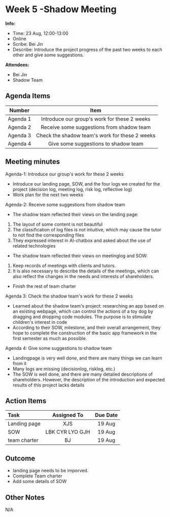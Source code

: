 # Week 5 -Shadow Meeting 
**Info:**
- Time: 23 Aug, 12:00-13:00
- Online
- Scribe: Bei Jin
- Describe: Introduce the project progress of the past two weeks to each other and give some suggestions.

**Attendees:**
- Bei Jin
- Shadow Team

## Agenda Items
| Number     | Item                                                               |
|:----------:|:------------------------------------------------------------------:|
| Agenda 1   | Introduce our group's work for these 2 weeks  |
| Agenda 2   | Receive some suggestions from shadow team                                                 |
| Agenda 3   | Check the shadow team's work for these 2 weeks|
| Agenda 4   |  Give some suggestions to shadow team                                       |

## Meeting minutes
Agenda-1: Introduce our group's work for these 2 weeks
- Introduce our landing page, SOW, and the four logs we created for the project (decision log, meeting log, risk log, reflective log)
- Work plan for the next two weeks
 


Agenda-2: Receive some suggestions from shadow team 
- The shadow team reflected their views on the landing page:
 1. The layout of some content is not beautiful
 2. The classification of log files is not intuitive, which may cause the tutor to not find the corresponding files
 3. They expressed interest in AI-chatbox and asked about the use of related technologies
- The shadow team reflected their views on meetinglog and SOW:
 1. Keep records of meetings with clients and tutors.
 2. It is also necessary to describe the details of the meetings, which can also reflect the changes in the needs and interests of shareholders.
- Finish the rest of team charter

  

Agenda 3: Check the shadow team's work for these 2 weeks
- Learned about the shadow team's project: researching an app based on an existing webpage, which can control the actions of a toy dog ​​by dragging and dropping code modules. The purpose is to stimulate children's interest in code
- According to their SOW, milestone, and their overall arrangement, they hope to complete the construction of the basic app framework in the first semester as much as possible.
  

Agenda 4: Give some suggestions to shadow team     
- Landingpage is very well done, and there are many things we can learn from it
- Many logs are missing (decisionlog, risklog, etc.)
- The SOW is well done, and there are many detailed descriptions of shareholders. However, the description of the introduction and expected results of this project lacks details



## Action Items
| Task                            | Assigned To        |  Due Date  |
|:--------------------------------|:------------------:|:----------:|
| Landing page                    |  XJS               |   19 Aug   |
| SOW                             |  LBK CYR LYO GJH   |   19 Aug   |
| team charter                    |  BJ                |   19 Aug   |


    
## Outcome
- landing page needs to be imporved.
- Complete Team charter
- Add some details of SOW
## Other Notes
N/A
